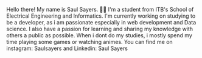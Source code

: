 Hello there! My name is Saul Sayers. 👋🤓
I'm a student from ITB's School of Electrical Engineering and Informatics. I'm currently working on studying to be a developer, as i am passionate especially in web development and Data science. I also have a passion for learning and sharing my knowledge with others a public as possible. When i dont do my studies, i mostly spend my time playing some games or watching animes. You can find me on instagram: Saulsayers and Linkedin: Saul Sayers

